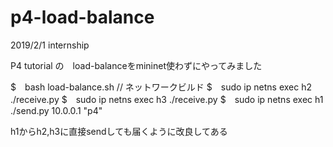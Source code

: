 # p4-load-balance
2019/2/1 internship


P4 tutorial の　load-balanceをmininet使わずにやってみました

$　bash load-balance.sh   // ネットワークビルド
$　sudo ip netns exec h2 ./receive.py
$　sudo ip netns exec h3 ./receive.py
$　sudo ip netns exec h1 ./send.py 10.0.0.1 "p4"

h1からh2,h3に直接sendしても届くように改良してある

